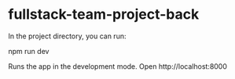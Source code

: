 # fullstack-team-project-back

In the project directory, you can run:

npm run dev

Runs the app in the development mode. Open http://localhost:8000
